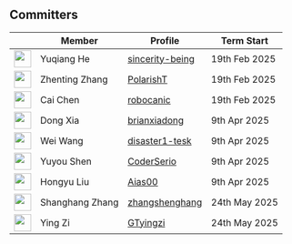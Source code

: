 ## Committers

| &nbsp;                                                               | Member            | Profile                                                            |   Term Start  |
| -------------------------------------------------------------------- | ----------------  | ------------------------------------------------------------------ | ------------- |
| <img width="30px" src="https://github.com/sincerity-being.png">      | Yuqiang He        | [sincerity-being](https://github.com/sincerity-being)              | 19th Feb 2025 |
| <img width="30px" src="https://github.com/PolarishT.png">            | Zhenting Zhang    | [PolarishT](https://github.com/PolarishT)                          | 19th Feb 2025 |
| <img width="30px" src="https://github.com/robocanic.png">            | Cai Chen          | [robocanic](https://github.com/robocanic)                          | 19th Feb 2025 |
| <img width="30px" src="https://github.com/brianxiadong.png">         | Dong Xia          | [brianxiadong](https://github.com/brianxiadong)                    | 9th Apr 2025  |
| <img width="30px" src="https://github.com/disaster1-tesk.png">       | Wei Wang          | [disaster1-tesk](https://github.com/disaster1-tesk)                | 9th Apr 2025  |
| <img width="30px" src="https://github.com/CoderSerio.png">           | Yuyou Shen        | [CoderSerio](https://github.com/CoderSerio)                        | 9th Apr 2025  |
| <img width="30px" src="https://github.com/Aias00.png">               | Hongyu Liu        | [Aias00](https://github.com/Aias00)                                | 9th Apr 2025  |
| <img width="30px" src="https://github.com/zhangshenghang.png">       | Shanghang Zhang   | [zhangshenghang](https://github.com/zhangshenghang)                | 24th May 2025 |
| <img width="30px" src="https://github.com/GTyingzi.png">             | Ying Zi           | [GTyingzi](https://github.com/GTyingzi)                            | 24th May 2025 |
